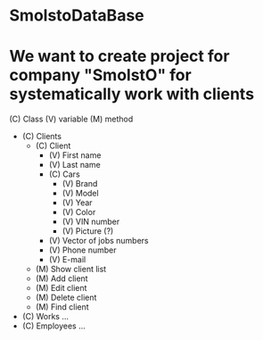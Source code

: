 SmolstoDataBase
===============
We want to create project for company "SmolstO" for systematically work with clients
===============
(C) Class
(V) variable
(M) method

* (C) Clients
  * (C) Client
    * (V) First name
    * (V) Last name
    * (C) Cars
      * (V) Brand
      * (V) Model
      * (V) Year
      * (V) Color
      * (V) VIN number
      * (V) Picture (?)
    * (V) Vector of jobs numbers
    * (V) Phone number
    * (V) E-mail
  * (M) Show client list
  * (M) Add client
  * (M) Edit client
  * (M) Delete client
  * (M) Find client
* (C) Works
  ...
* (C) Employees
  ...
